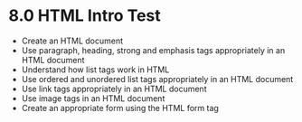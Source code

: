# 8.0 HTML Intro Test

- Create an HTML document
- Use paragraph, heading, strong and emphasis tags appropriately in an HTML document
- Understand how list tags work in HTML
- Use ordered and unordered list tags appropriately in an HTML document
- Use link tags appropriately in an HTML document
- Use image tags in an HTML document
- Create an appropriate form using the HTML form tag